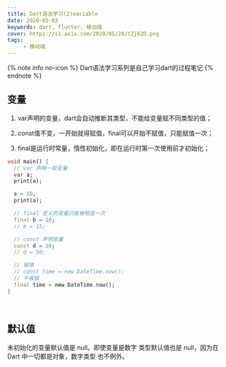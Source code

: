 ```yaml
---
title: Dart语法学习(2)variable
date: 2020-05-03
keywords: dart, flutter, 移动端
cover: https://s1.ax1x.com/2020/05/28/tZj62D.png
tags:
     - 移动端
---
```



{% note info no-icon %}
Dart语法学习系列是自己学习dart的过程笔记
{% endnote %}

## 变量

1. var声明的变量，dart会自动推断其类型，不能给变量赋不同类型的值；

2. const值不变，一开始就得赋值，final可以开始不赋值，只能赋值一次；

3. final是运行时常量，惰性初始化，即在运行时第一次使用前才初始化；

```dart
void main() {
  // var 声明一般变量
  var a;
  print(a);

  a = 10;
  print(a);

  // final 定义的变量只能被赋值一次
  final b = 10;
  // b = 15;

  // const 声明常量
  const d = 20;
  // d = 50;

  // 报错
  // const time = new DateTime.now();
  // 不报错
  final time = new DateTime.now();
}
```
<br/>


## 默认值

未初始化的变量默认值是 null。即使变量是数字 类型默认值也是 null，因为在 Dart 中一切都是对象，数字类型 也不例外。
